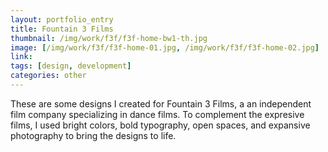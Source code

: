 ```yaml
---
layout: portfolio_entry
title: Fountain 3 Films
thumbnail: /img/work/f3f/f3f-home-bw1-th.jpg
image: [/img/work/f3f/f3f-home-01.jpg, /img/work/f3f/f3f-home-02.jpg]
link: 
tags: [design, development]
categories: other
---
```


These are some designs I created for Fountain 3 Films, a an independent film company specializing in dance films. To complement the expresive films, I used bright colors, bold typography, open spaces, and expansive photography to bring the designs to life.